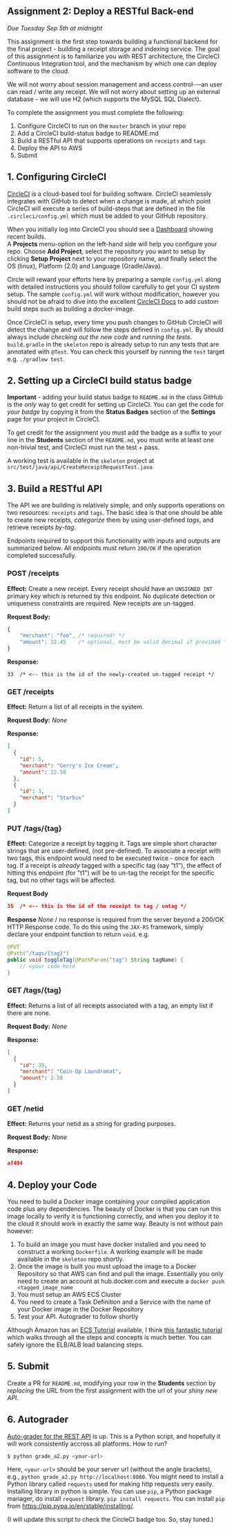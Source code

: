 Assignment 2: Deploy a RESTful Back-end
---
*Due Tuesday Sep 5th at midnight*

This assignment is the first step towards building a functional backend for
the final project - building a receipt storage and indexing service.  The goal of this assignment 
is to familiarize you with REST architecture, the CircleCI Continuous Integration tool, and 
the mechanism by which one can deploy software to the cloud.

We will not worry about session management and access control---an user can read / write any receipt. 
We will not worry about setting up an external database - we will use H2 (which 
supports the MySQL SQL Dialect).

To complete the assignment you must complete the following:
1. Configure CircleCI to run on the `master` branch in your repo
2. Add a CircleCI build-status badge to README.md
3. Build a RESTful API that supports operations on `receipts` and `tags`
4. Deploy the API to AWS
5. Submit

## 1. Configuring CircleCI
[CircleCI](http://circleci.com/) is a cloud-based tool for building software.  CircleCI seamlessly integrates with 
GitHub to detect when a change is made, at which point CircleCI will execute a series of build-steps that are 
defined in the file `.circleci/config.yml` which must be added to your GitHub repository. 

When you initially log into CircleCI you should see a [Dashboard](https://circleci.com/dashboard) showing recent builds.  
A **Projects** menu-option on the left-hand side will help you configure your repo.  Choose 
**Add Project**, select the repository you want to setup by clicking **Setup Project** next to your repository name, and 
finally select the OS (linux), Platform (2.0) and Language (Gradle/Java).  

Circle will reward your efforts here by preparing a sample `config.yml` along with detailed instructions you should 
follow carefully to get your CI system setup.  The sample `config.yml` will work without modification, however you 
should not be afraid to dive into the excellent [CircleCI Docs](https://circleci.com/docs/2.0/) to add custom 
build steps such as building a docker-image.

Once CircleCI is setup, every time you push changes to GitHub CircleCI will detect the change and will follow the steps
defined in `config.yml`.  By should always include *checking out the new code* and *running the tests*.  `build.gradle` 
in the `skeleton` repo is already setup to run any tests that are annotated with `@Test`.  You can check this yourself 
by running the `test` target e.g. `./gradlew test`.  

## 2. Setting up a CircleCI build status badge
**Important** - adding your build status badge to `README.md` in the class GitHub is the *only* way to get credit for 
setting up CircleCI.  You can get the code for *your badge* by copying it from the **Status Badges** section of the 
**Settings** page for your project in CircleCI.  

To get credit for the assignment you must add the badge as a suffix to your line in the **Students** section 
of the `README.md`, you must write at least one non-trivial test, and CircleCI must run the test + pass.

A working test is available in the `skeleton` project at `src/test/java/api/CreateReceiptRequestTest.java`

## 3. Build a RESTful API 
The API we are building is relatively simple, and only supports operations on two 
resources: `receipts` and `tags`.  The basic idea is that one should be able to create new 
receipts, *categorize* them by using user-defined *tags*, and retrieve receipts *by-tag*. 
 
Endpoints required to support this functionality with inputs and outputs are summarized below.  All endpoints must 
return `200/OK` if the operation completed successfully.
 
### POST /receipts
**Effect:** Create a new receipt.  Every receipt should have an `UNSIGNED INT` primary key which 
is returned by this endpoint. No duplicate detection or uniqueness constraints are required.  New 
receipts are un-tagged. 

**Request Body:**
```javascript
{
    "merchant": "foo", /* required! */
    "amount": 22.45    /* optional, must be valid decimal if provided */
}
```
**Response:**
```
33  /* <-- this is the id of the newly-created un-tagged receipt */
```
 
### GET /receipts
**Effect:** Return a list of all receipts in the system.  

**Request Body:**
*None*

**Response:**
```json
[
  {
    "id": 5,
    "merchant": "Gerry's Ice Cream",
    "amount": 22.50
  },
  {
    "id": 3,
    "merchant": "Starbux"
  }
]
```

### PUT /tags/{tag}
**Effect:** Categorize a receipt by tagging it.  Tags are simple short character strings that are user-defined, 
(not pre-defined). To associate a receipt with two tags, this endpoint would need to be executed twice - once for each tag.  If a receipt is *already* tagged with a specific tag (say "t1"), the effect of hitting this endpoint (for "t1") will be to un-tag the receipt for the specific tag, but no other tags will be affected. 

**Request Body**
```json
35  /* <-- this is the id of the receipt to tag / untag */
```

**Response**
*None* / no response is required from the server beyond a 200/OK HTTP Response code.  To do this using 
the `JAX-RS` framework, simply declare your endpoint function to return `void`.  e.g.

```java
@PUT
@Path("/tags/{tag}")
public void toggleTag(@PathParam("tag") String tagName) {
    // <your code here
}

```

### GET /tags/{tag}
**Effect:** Returns a list of all receipts associated with a tag, an empty list if there are none.

**Request Body:** *None*

**Response:**
```json
[
  {
    "id": 39,
    "merchant": "Coin-Op Laundromat",
    "amount": 2.50
  }
]
```


### GET /netid
**Effect:** Returns your netid as a string for grading purposes.

**Request Body:** *None*

**Response:**
```json
af494
```


## 4. Deploy your Code
You need to build a Docker image containing your compiled application code plus any dependencies.  The beauty of 
Docker is that you can run this image locally to verify it is functioning correctly, and when you deploy it to the 
cloud it should work in exactly the same way.  Beauty is not without pain however: 
1. To build an image you must have docker installed and you need to 
construct a working `Dockerfile`.  A working example will be made available 
in the `skeleton` repo shortly.  
2. Once the image is built you must upload the image to a Docker Repository so that AWS can find and pull the image.
Essentially you only need to create an account at hub.docker.com and execute a `docker push <tagged_image_name`
3. You must setup an AWS ECS Cluster
4. You need to create a Task Definition and a Service with the name of your Docker image in the Docker Repository 
5. Test your API.  Autograder to follow shortly

Although Amazon has an [ECS Tutorial](http://docs.aws.amazon.com/AmazonECS/latest/developerguide/ECS_GetStarted.html) 
available, I think [this fantastic tutorial](https://start.jcolemorrison.com/the-hitchhikers-guide-to-aws-ecs-and-docker/#summary-docker-analogy)
which walks through all the steps and concepts is much better.  You can safely ignore the ELB/ALB load balancing steps. 

## 5. Submit
Create a PR for `README.md`, modifying your row in the **Students** section by *replacing* the URL from the first assignment with the url of your *shiny new API*.

## 6. Autograder

[Auto-grader for the REST API](grade_a2.py) is up. This is a Python script, and hopefully it will work consistently 
accross all platforms. How to run?
```bash
$ python grade_a2.py <your-url>
```
Here, `<your-url>` should be your server url (without the angle brackets), e.g., 
`python grade_a2.py http://localhost:8080`. 
You might need to install a Python library called `requests` used for making http requests very easily. 
Installing library in python is simple. You can use `pip`, a Python package manager, do install `request` library.
`pip install requests`. You can install `pip` from https://pip.pypa.io/en/stable/installing/.

(I will update this script to check the CircleCI badge too. So, stay tuned.)

